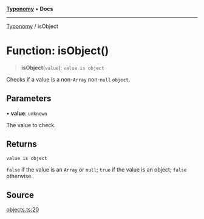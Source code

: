[**Typonomy**](../README.md) • **Docs**

***

[Typonomy](../globals.md) / isObject

# Function: isObject()

> **isObject**(`value`): `value is object`

Checks if a value is a non-`Array` non-`null` `object`.

## Parameters

• **value**: `unknown`

The value to check.

## Returns

`value is object`

`false` if the value is an `Array` or `null`; `true` if the value is an object; `false` otherwise.

## Source

[objects.ts:20](https://github.com/softcraft-development/typonomy/blob/bb883dcb7a2044dc6d2e6edeb73029aeebd91383/src/objects.ts#L20)
